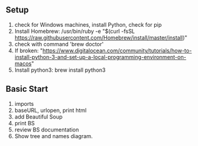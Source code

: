 ## Setup
1. check for Windows machines, install Python, check for pip
2. Install Homebrew: /usr/bin/ruby -e "$(curl -fsSL https://raw.githubusercontent.com/Homebrew/install/master/install)"
3. check with command 'brew doctor'
4. If broken: "https://www.digitalocean.com/community/tutorials/how-to-install-python-3-and-set-up-a-local-programming-environment-on-macos"
5. Install python3: brew install python3

## Basic Start
1. imports
2. baseURL, urlopen, print html
3. add Beautiful Soup
4. print BS
5. review BS documentation
6. Show tree and names diagram.
